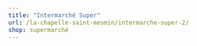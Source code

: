 ```yaml
---
title: "Intermarché Super"
url: /la-chapelle-saint-mesmin/intermarche-super-2/
shop: supermarché
---
```

